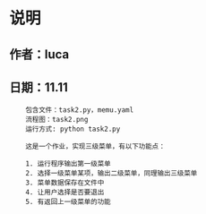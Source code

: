 # 说明
## 作者：luca
## 日期：11.11
        包含文件：task2.py，memu.yaml
        流程图：task2.png
        运行方式: python task2.py

        这是一个作业，实现三级菜单，有以下功能点：

        1. 运行程序输出第一级菜单
        2. 选择一级菜单某项，输出二级菜单，同理输出三级菜单
        3. 菜单数据保存在文件中
        4. 让用户选择是否要退出
        5. 有返回上一级菜单的功能
        
        
